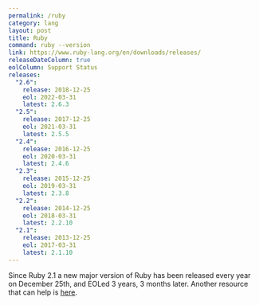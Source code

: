 ```yaml
---
permalink: /ruby
category: lang
layout: post
title: Ruby
command: ruby --version
link: https://www.ruby-lang.org/en/downloads/releases/
releaseDateColumn: true
eolColumn: Support Status
releases:
  "2.6":
    release: 2018-12-25
    eol: 2022-03-31
    latest: 2.6.3
  "2.5":
    release: 2017-12-25
    eol: 2021-03-31
    latest: 2.5.5
  "2.4":
    release: 2016-12-25
    eol: 2020-03-31
    latest: 2.4.6
  "2.3":
    release: 2015-12-25
    eol: 2019-03-31
    latest: 2.3.8
  "2.2":
    release: 2014-12-25
    eol: 2018-03-31
    latest: 2.2.10
  "2.1":
    release: 2013-12-25
    eol: 2017-03-31
    latest: 2.1.10
---
```


Since Ruby 2.1 a new major version of Ruby has been released every year on December 25th, and EOLed 3 years, 3 months later. Another resource that can help is [here](https://endoflife.software/programming-languages/server-side-scripting/ruby).
